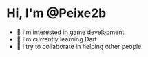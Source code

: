 <h1>Hi, I'm @Peixe2b</h1>

- 👀 I'm interested in game development
- 🌱 I'm currently learning Dart
- 💞️ I try to collaborate in helping other people
